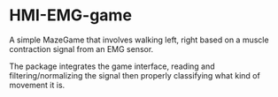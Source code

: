# HMI-EMG-game

A simple MazeGame that involves walking left, right based on a muscle contraction signal from an EMG sensor.

The package integrates the game interface, reading and filtering/normalizing the signal then properly classifying what kind of movement it is.
